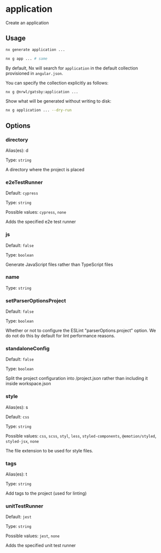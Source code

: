 # application

Create an application

## Usage

```bash
nx generate application ...
```

```bash
nx g app ... # same
```

By default, Nx will search for `application` in the default collection provisioned in `angular.json`.

You can specify the collection explicitly as follows:

```bash
nx g @nrwl/gatsby:application ...
```

Show what will be generated without writing to disk:

```bash
nx g application ... --dry-run
```

## Options

### directory

Alias(es): d

Type: `string`

A directory where the project is placed

### e2eTestRunner

Default: `cypress`

Type: `string`

Possible values: `cypress`, `none`

Adds the specified e2e test runner

### js

Default: `false`

Type: `boolean`

Generate JavaScript files rather than TypeScript files

### name

Type: `string`

### setParserOptionsProject

Default: `false`

Type: `boolean`

Whether or not to configure the ESLint "parserOptions.project" option. We do not do this by default for lint performance reasons.

### standaloneConfig

Default: `false`

Type: `boolean`

Split the project configuration into <projectRoot>/project.json rather than including it inside workspace.json

### style

Alias(es): s

Default: `css`

Type: `string`

Possible values: `css`, `scss`, `styl`, `less`, `styled-components`, `@emotion/styled`, `styled-jsx`, `none`

The file extension to be used for style files.

### tags

Alias(es): t

Type: `string`

Add tags to the project (used for linting)

### unitTestRunner

Default: `jest`

Type: `string`

Possible values: `jest`, `none`

Adds the specified unit test runner

